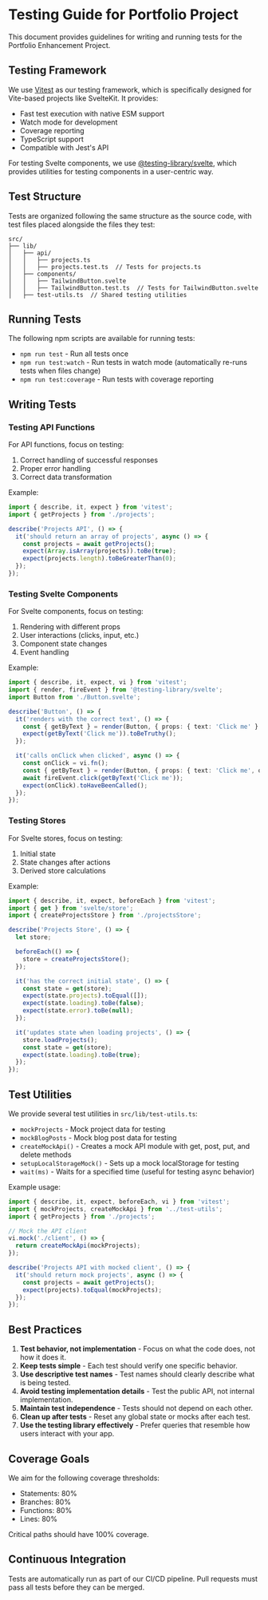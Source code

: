 # Testing Guide for Portfolio Project

This document provides guidelines for writing and running tests for the Portfolio Enhancement Project.

## Testing Framework

We use [Vitest](https://vitest.dev/) as our testing framework, which is specifically designed for Vite-based projects like SvelteKit. It provides:

- Fast test execution with native ESM support
- Watch mode for development
- Coverage reporting
- TypeScript support
- Compatible with Jest's API

For testing Svelte components, we use [@testing-library/svelte](https://testing-library.com/docs/svelte-testing-library/intro/), which provides utilities for testing components in a user-centric way.

## Test Structure

Tests are organized following the same structure as the source code, with test files placed alongside the files they test:

```
src/
├── lib/
│   ├── api/
│   │   ├── projects.ts
│   │   ├── projects.test.ts  // Tests for projects.ts
│   ├── components/
│   │   ├── TailwindButton.svelte
│   │   ├── TailwindButton.test.ts  // Tests for TailwindButton.svelte
│   ├── test-utils.ts  // Shared testing utilities
```

## Running Tests

The following npm scripts are available for running tests:

- `npm run test` - Run all tests once
- `npm run test:watch` - Run tests in watch mode (automatically re-runs tests when files change)
- `npm run test:coverage` - Run tests with coverage reporting

## Writing Tests

### Testing API Functions

For API functions, focus on testing:

1. Correct handling of successful responses
2. Proper error handling
3. Correct data transformation

Example:

```typescript
import { describe, it, expect } from 'vitest';
import { getProjects } from './projects';

describe('Projects API', () => {
  it('should return an array of projects', async () => {
    const projects = await getProjects();
    expect(Array.isArray(projects)).toBe(true);
    expect(projects.length).toBeGreaterThan(0);
  });
});
```

### Testing Svelte Components

For Svelte components, focus on testing:

1. Rendering with different props
2. User interactions (clicks, input, etc.)
3. Component state changes
4. Event handling

Example:

```typescript
import { describe, it, expect, vi } from 'vitest';
import { render, fireEvent } from '@testing-library/svelte';
import Button from './Button.svelte';

describe('Button', () => {
  it('renders with the correct text', () => {
    const { getByText } = render(Button, { props: { text: 'Click me' } });
    expect(getByText('Click me')).toBeTruthy();
  });

  it('calls onClick when clicked', async () => {
    const onClick = vi.fn();
    const { getByText } = render(Button, { props: { text: 'Click me', onClick } });
    await fireEvent.click(getByText('Click me'));
    expect(onClick).toHaveBeenCalled();
  });
});
```

### Testing Stores

For Svelte stores, focus on testing:

1. Initial state
2. State changes after actions
3. Derived store calculations

Example:

```typescript
import { describe, it, expect, beforeEach } from 'vitest';
import { get } from 'svelte/store';
import { createProjectsStore } from './projectsStore';

describe('Projects Store', () => {
  let store;

  beforeEach(() => {
    store = createProjectsStore();
  });

  it('has the correct initial state', () => {
    const state = get(store);
    expect(state.projects).toEqual([]);
    expect(state.loading).toBe(false);
    expect(state.error).toBe(null);
  });

  it('updates state when loading projects', () => {
    store.loadProjects();
    const state = get(store);
    expect(state.loading).toBe(true);
  });
});
```

## Test Utilities

We provide several test utilities in `src/lib/test-utils.ts`:

- `mockProjects` - Mock project data for testing
- `mockBlogPosts` - Mock blog post data for testing
- `createMockApi()` - Creates a mock API module with get, post, put, and delete methods
- `setupLocalStorageMock()` - Sets up a mock localStorage for testing
- `wait(ms)` - Waits for a specified time (useful for testing async behavior)

Example usage:

```typescript
import { describe, it, expect, beforeEach, vi } from 'vitest';
import { mockProjects, createMockApi } from '../test-utils';
import { getProjects } from './projects';

// Mock the API client
vi.mock('./client', () => {
  return createMockApi(mockProjects);
});

describe('Projects API with mocked client', () => {
  it('should return mock projects', async () => {
    const projects = await getProjects();
    expect(projects).toEqual(mockProjects);
  });
});
```

## Best Practices

1. **Test behavior, not implementation** - Focus on what the code does, not how it does it.
2. **Keep tests simple** - Each test should verify one specific behavior.
3. **Use descriptive test names** - Test names should clearly describe what is being tested.
4. **Avoid testing implementation details** - Test the public API, not internal implementation.
5. **Maintain test independence** - Tests should not depend on each other.
6. **Clean up after tests** - Reset any global state or mocks after each test.
7. **Use the testing library effectively** - Prefer queries that resemble how users interact with your app.

## Coverage Goals

We aim for the following coverage thresholds:

- Statements: 80%
- Branches: 80%
- Functions: 80%
- Lines: 80%

Critical paths should have 100% coverage.

## Continuous Integration

Tests are automatically run as part of our CI/CD pipeline. Pull requests must pass all tests before they can be merged.
